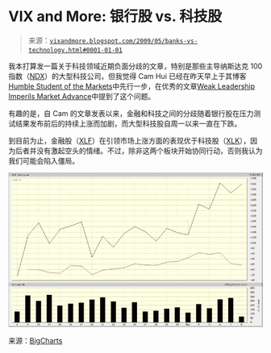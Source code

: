 <!--yml

分类：未分类

日期：2024-05-18 17:48:22

-->

# VIX and More: 银行股 vs. 科技股

> 来源：[`vixandmore.blogspot.com/2009/05/banks-vs-technology.html#0001-01-01`](http://vixandmore.blogspot.com/2009/05/banks-vs-technology.html#0001-01-01)

我本打算发一篇关于科技领域近期负面分歧的文章，特别是那些主导纳斯达克 100 指数（[NDX](http://vixandmore.blogspot.com/search/label/NDX)）的大型科技公司，但我觉得 Cam Hui 已经在昨天早上于其博客[Humble Student of the Markets](http://humblestudentofthemarkets.blogspot.com/)中先行一步，在优秀的文章[Weak Leadership Imperils Market Advance](http://humblestudentofthemarkets.blogspot.com/2009/05/weak-leadership-imperils-market-advance.html)中提到了这个问题。

有趣的是，自 Cam 的文章发表以来，金融和科技之间的分歧随着银行股在压力测试结果发布前后的持续上涨而加剧，而大型科技股自周一以来一直在下跌。

到目前为止，金融股（[XLF](http://vixandmore.blogspot.com/search/label/XLF)）在引领市场上涨方面的表现优于科技股（[XLK](http://vixandmore.blogspot.com/search/label/XLK)），因为后者并没有激起空头的情绪。不过，除非这两个板块开始协同行动，否则我认为我们可能会陷入僵局。

![](img/3bea039d62d14e4decef2ee4820d1b16.png)

来源：[BigCharts](http://vixandmore.blogspot.com/search/label/BigCharts)
